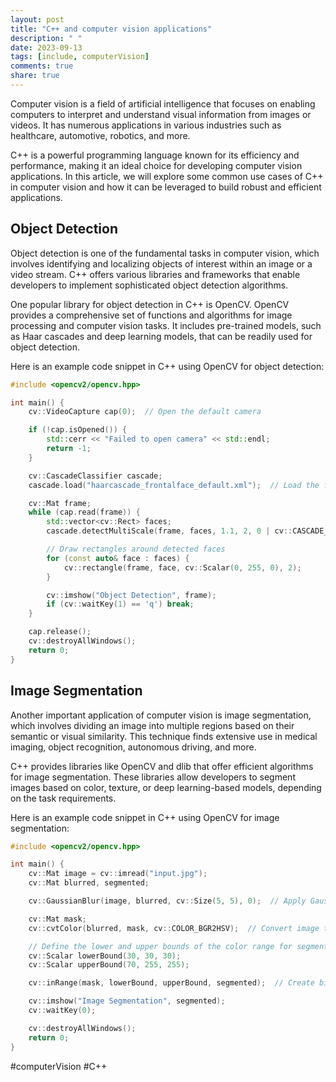 ```yaml
---
layout: post
title: "C++ and computer vision applications"
description: " "
date: 2023-09-13
tags: [include, computerVision]
comments: true
share: true
---
```


Computer vision is a field of artificial intelligence that focuses on enabling computers to interpret and understand visual information from images or videos. It has numerous applications in various industries such as healthcare, automotive, robotics, and more.

C++ is a powerful programming language known for its efficiency and performance, making it an ideal choice for developing computer vision applications. In this article, we will explore some common use cases of C++ in computer vision and how it can be leveraged to build robust and efficient applications.

## Object Detection

Object detection is one of the fundamental tasks in computer vision, which involves identifying and localizing objects of interest within an image or a video stream. C++ offers various libraries and frameworks that enable developers to implement sophisticated object detection algorithms.

One popular library for object detection in C++ is OpenCV. OpenCV provides a comprehensive set of functions and algorithms for image processing and computer vision tasks. It includes pre-trained models, such as Haar cascades and deep learning models, that can be readily used for object detection.

Here is an example code snippet in C++ using OpenCV for object detection:

```cpp
#include <opencv2/opencv.hpp>

int main() {
    cv::VideoCapture cap(0);  // Open the default camera

    if (!cap.isOpened()) {
        std::cerr << "Failed to open camera" << std::endl;
        return -1;
    }

    cv::CascadeClassifier cascade;
    cascade.load("haarcascade_frontalface_default.xml");  // Load the face detection model

    cv::Mat frame;
    while (cap.read(frame)) {
        std::vector<cv::Rect> faces;
        cascade.detectMultiScale(frame, faces, 1.1, 2, 0 | cv::CASCADE_SCALE_IMAGE, cv::Size(30, 30));

        // Draw rectangles around detected faces
        for (const auto& face : faces) {
            cv::rectangle(frame, face, cv::Scalar(0, 255, 0), 2);
        }

        cv::imshow("Object Detection", frame);
        if (cv::waitKey(1) == 'q') break;
    }

    cap.release();
    cv::destroyAllWindows();
    return 0;
}
```

## Image Segmentation

Another important application of computer vision is image segmentation, which involves dividing an image into multiple regions based on their semantic or visual similarity. This technique finds extensive use in medical imaging, object recognition, autonomous driving, and more.

C++ provides libraries like OpenCV and dlib that offer efficient algorithms for image segmentation. These libraries allow developers to segment images based on color, texture, or deep learning-based models, depending on the task requirements.

Here is an example code snippet in C++ using OpenCV for image segmentation:

```cpp
#include <opencv2/opencv.hpp>

int main() {
    cv::Mat image = cv::imread("input.jpg");
    cv::Mat blurred, segmented;

    cv::GaussianBlur(image, blurred, cv::Size(5, 5), 0);  // Apply Gaussian blur for noise reduction

    cv::Mat mask;
    cv::cvtColor(blurred, mask, cv::COLOR_BGR2HSV);  // Convert image to HSV color space

    // Define the lower and upper bounds of the color range for segmentation
    cv::Scalar lowerBound(30, 30, 30);
    cv::Scalar upperBound(70, 255, 255);

    cv::inRange(mask, lowerBound, upperBound, segmented);  // Create binary mask based on color range

    cv::imshow("Image Segmentation", segmented);
    cv::waitKey(0);

    cv::destroyAllWindows();
    return 0;
}
```

#computerVision #C++
